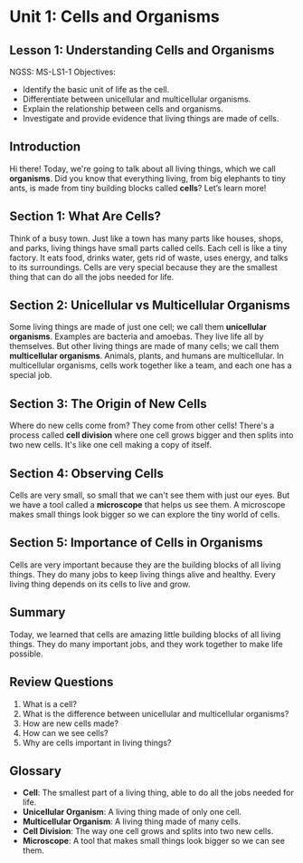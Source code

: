 # Unit 1: Cells and Organisms
## Lesson 1: Understanding Cells and Organisms

NGSS: MS-LS1-1
Objectives:
- Identify the basic unit of life as the cell.
- Differentiate between unicellular and multicellular organisms.
- Explain the relationship between cells and organisms.
- Investigate and provide evidence that living things are made of cells.
## Introduction
Hi there! Today, we're going to talk about all living things, which we call **organisms**. Did you know that everything living, from big elephants to tiny ants, is made from tiny building blocks called **cells**? Let’s learn more!

## Section 1: What Are Cells?
Think of a busy town. Just like a town has many parts like houses, shops, and parks, living things have small parts called cells. Each cell is like a tiny factory. It eats food, drinks water, gets rid of waste, uses energy, and talks to its surroundings. Cells are very special because they are the smallest thing that can do all the jobs needed for life.

## Section 2: Unicellular vs Multicellular Organisms
Some living things are made of just one cell; we call them **unicellular organisms**. Examples are bacteria and amoebas. They live life all by themselves. But other living things are made of many cells; we call them **multicellular organisms**. Animals, plants, and humans are multicellular. In multicellular organisms, cells work together like a team, and each one has a special job.

## Section 3: The Origin of New Cells
Where do new cells come from? They come from other cells! There's a process called **cell division** where one cell grows bigger and then splits into two new cells. It's like one cell making a copy of itself.

## Section 4: Observing Cells
Cells are very small, so small that we can't see them with just our eyes. But we have a tool called a **microscope** that helps us see them. A microscope makes small things look bigger so we can explore the tiny world of cells.

## Section 5: Importance of Cells in Organisms
Cells are very important because they are the building blocks of all living things. They do many jobs to keep living things alive and healthy. Every living thing depends on its cells to live and grow.

## Summary
Today, we learned that cells are amazing little building blocks of all living things. They do many important jobs, and they work together to make life possible.

## Review Questions
1. What is a cell?
2. What is the difference between unicellular and multicellular organisms?
3. How are new cells made?
4. How can we see cells?
5. Why are cells important in living things?

## Glossary
- **Cell**: The smallest part of a living thing, able to do all the jobs needed for life.
- **Unicellular Organism**: A living thing made of only one cell.
- **Multicellular Organism**: A living thing made of many cells.
- **Cell Division**: The way one cell grows and splits into two new cells.
- **Microscope**: A tool that makes small things look bigger so we can see them.
